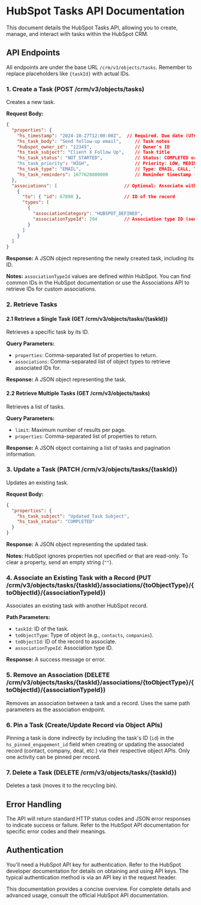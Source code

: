 # HubSpot Tasks API Documentation

This document details the HubSpot Tasks API, allowing you to create, manage, and interact with tasks within the HubSpot CRM.

## API Endpoints

All endpoints are under the base URL `/crm/v3/objects/tasks`.  Remember to replace placeholders like `{taskId}` with actual IDs.

### 1. Create a Task (POST /crm/v3/objects/tasks)

Creates a new task.

**Request Body:**

```json
{
  "properties": {
    "hs_timestamp": "2024-10-27T12:00:00Z",  // Required. Due date (UTC or Unix timestamp in milliseconds)
    "hs_task_body": "Send follow-up email",     // Task notes
    "hubspot_owner_id": "12345",                // Owner's ID
    "hs_task_subject": "Client X Follow Up",    // Task title
    "hs_task_status": "NOT_STARTED",            // Status: COMPLETED or NOT_STARTED
    "hs_task_priority": "HIGH",                 // Priority: LOW, MEDIUM, HIGH
    "hs_task_type": "EMAIL",                    // Type: EMAIL, CALL, TODO
    "hs_task_reminders": 1677628800000          // Reminder timestamp (Unix milliseconds)
  },
  "associations": [                         // Optional: Associate with records
    {
      "to": { "id": 67890 },                // ID of the record
      "types": [
        {
          "associationCategory": "HUBSPOT_DEFINED",
          "associationTypeId": 204          // Association type ID (see notes below)
        }
      ]
    }
  ]
}
```

**Response:**  A JSON object representing the newly created task, including its ID.

**Notes:**  `associationTypeId` values are defined within HubSpot.  You can find common IDs in the HubSpot documentation or use the Associations API to retrieve IDs for custom associations.


### 2. Retrieve Tasks

#### 2.1 Retrieve a Single Task (GET /crm/v3/objects/tasks/{taskId})

Retrieves a specific task by its ID.

**Query Parameters:**

* `properties`: Comma-separated list of properties to return.
* `associations`: Comma-separated list of object types to retrieve associated IDs for.

**Response:** A JSON object representing the task.

#### 2.2 Retrieve Multiple Tasks (GET /crm/v3/objects/tasks)

Retrieves a list of tasks.

**Query Parameters:**

* `limit`: Maximum number of results per page.
* `properties`: Comma-separated list of properties to return.


**Response:** A JSON object containing a list of tasks and pagination information.


### 3. Update a Task (PATCH /crm/v3/objects/tasks/{taskId})

Updates an existing task.

**Request Body:**

```json
{
  "properties": {
    "hs_task_subject": "Updated Task Subject",
    "hs_task_status": "COMPLETED"
  }
}
```

**Response:** A JSON object representing the updated task.

**Notes:** HubSpot ignores properties not specified or that are read-only.  To clear a property, send an empty string (`""`).


### 4. Associate an Existing Task with a Record (PUT /crm/v3/objects/tasks/{taskId}/associations/{toObjectType}/{toObjectId}/{associationTypeId})

Associates an existing task with another HubSpot record.

**Path Parameters:**

* `taskId`: ID of the task.
* `toObjectType`: Type of object (e.g., `contacts`, `companies`).
* `toObjectId`: ID of the record to associate.
* `associationTypeId`:  Association type ID.


**Response:**  A success message or error.


### 5. Remove an Association (DELETE /crm/v3/objects/tasks/{taskId}/associations/{toObjectType}/{toObjectId}/{associationTypeId})

Removes an association between a task and a record.  Uses the same path parameters as the association endpoint.


### 6. Pin a Task (Create/Update Record via Object APIs)

Pinning a task is done indirectly by including the task's ID (`id`) in the `hs_pinned_engagement_id` field when creating or updating the associated record (contact, company, deal, etc.) via their respective object APIs.  Only one activity can be pinned per record.


### 7. Delete a Task (DELETE /crm/v3/objects/tasks/{taskId})

Deletes a task (moves it to the recycling bin).


## Error Handling

The API will return standard HTTP status codes and JSON error responses to indicate success or failure.  Refer to the HubSpot API documentation for specific error codes and their meanings.


## Authentication

You'll need a HubSpot API key for authentication.  Refer to the HubSpot developer documentation for details on obtaining and using API keys.  The typical authentication method is via an API key in the request header.


This documentation provides a concise overview. For complete details and advanced usage, consult the official HubSpot API documentation.
